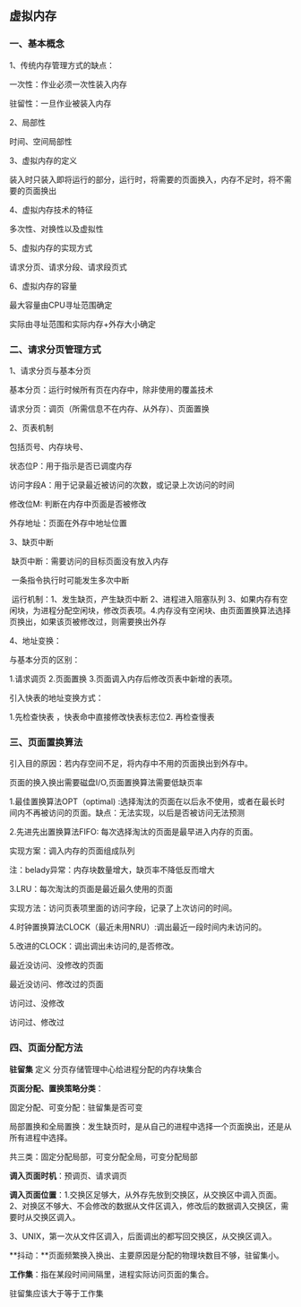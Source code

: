 ## 虚拟内存

### 一、基本概念

1、传统内存管理方式的缺点：

一次性：作业必须一次性装入内存

驻留性：一旦作业被装入内存

2、局部性

时间、空间局部性

3、虚拟内存的定义

装入时只装入即将运行的部分，运行时，将需要的页面换入，内存不足时，将不需要的页面换出

4、虚拟内存技术的特征

多次性、对换性以及虚拟性

5、虚拟内存的实现方式

请求分页、请求分段、请求段页式

6、虚拟内存的容量

最大容量由CPU寻址范围确定

实际由寻址范围和实际内存+外存大小确定



### 二、请求分页管理方式

1、请求分页与基本分页

基本分页：运行时候所有页在内存中，除非使用的覆盖技术

请求分页：调页（所需信息不在内存、从外存）、页面置换

2、页表机制

包括页号、内存块号、

状态位P：用于指示是否已调度内存

访问字段A：用于记录最近被访问的次数，或记录上次访问的时间	

修改位M: 判断在内存中页面是否被修改

外存地址：页面在外存中地址位置



3、缺页中断

​	缺页中断：需要访问的目标页面没有放入内存

​	一条指令执行时可能发生多次中断

​	运行机制：1、发生缺页，产生缺页中断 2、进程进入阻塞队列 3、如果内存有空闲块，为进程分配空闲块，修改页表项。4.内存没有空闲块、由页面置换算法选择页换出，如果该页被修改过，则需要换出外存

4、地址变换：

与基本分页的区别：

1.请求调页 2.页面置换 3.页面调入内存后修改页表中新增的表项。

引入快表的地址变换方式：

1.先检查快表 ，快表命中直接修改快表标志位2. 再检查慢表



### 三、页面置换算法

引入目的原因：若内存空间不足，将内存中不用的页面换出到外存中。

页面的换入换出需要磁盘I/O,页面置换算法需要低缺页率



1.最佳置换算法OPT（optimal) :选择淘汰的页面在以后永不使用，或者在最长时间内不再被访问的页面。缺点：无法实现，以后是否被访问无法预测



2.先进先出置换算法FIFO: 每次选择淘汰的页面是最早进入内存的页面。

实现方案：调入内存的页面组成队列

注：belady异常：内存块数量增大，缺页率不降低反而增大

3.LRU：每次淘汰的页面是最近最久使用的页面

实现方法：访问页表项里面的访问字段，记录了上次访问的时间。

4.时钟置换算法CLOCK（最近未用NRU）:调出最近一段时间内未访问的。

5.改进的CLOCK：调出调出未访问的,是否修改。

最近没访问、没修改的页面

最近没访问、修改过的页面

访问过、没修改

访问过、修改过



### 四、页面分配方法

**驻留集** 定义 分页存储管理中心给进程分配的内存块集合

**页面分配、置换策略分类**：

固定分配、可变分配：驻留集是否可变

局部置换和全局置换：发生缺页时，是从自己的进程中选择一个页面换出，还是从所有进程中选择。

共三类：固定分配局部，可变分配全局，可变分配局部

**调入页面时机**：预调页、请求调页

**调入页面位置**：1.交换区足够大，从外存先放到交换区，从交换区中调入页面。2、对换区不够大、不会修改的数据从文件区调入，修改后的数据调入交换区，需要时从交换区调入。

3、UNIX，第一次从文件区调入，后面调出的都写回交换区，从交换区调入。

**抖动：**页面频繁换入换出、主要原因是分配的物理块数目不够，驻留集小。

**工作集**：指在某段时间间隔里，进程实际访问页面的集合。

驻留集应该大于等于工作集

